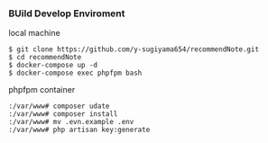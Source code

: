 ### BUild Develop Enviroment

local machine
```
$ git clone https://github.com/y-sugiyama654/recommendNote.git
$ cd recommendNote
$ docker-compose up -d
$ docker-compose exec phpfpm bash
```

phpfpm container
```
:/var/www# composer udate
:/var/www# composer install
:/var/www# mv .evn.example .env
:/var/www# php artisan key:generate
```

